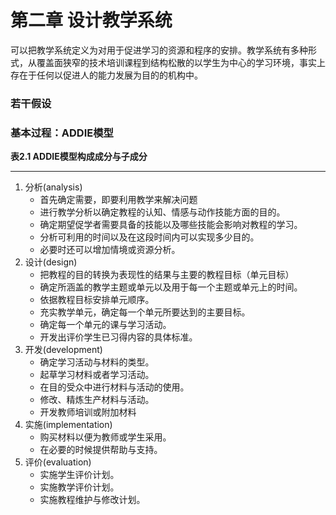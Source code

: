# 第二章 设计教学系统

可以把教学系统定义为对用于促进学习的资源和程序的安排。教学系统有多种形式，从覆盖面狭窄的技术培训课程到结构松散的以学生为中心的学习环境，事实上存在于任何以促进人的能力发展为目的的机构中。

### 若干假设

### 基本过程：ADDIE模型

**表2.1 ADDIE模型构成成分与子成分**

------

1. 分析(analysis)
   * 首先确定需要，即要利用教学来解决问题
   * 进行教学分析以确定教程的认知、情感与动作技能方面的目的。
   * 确定期望促学者需要具备的技能以及哪些技能会影响对教程的学习。
   * 分析可利用的时间以及在这段时间内可以实现多少目的。
   * 必要时还可以增加情境或资源分析。
2. 设计(design)
   * 把教程的目的转换为表现性的结果与主要的教程目标（单元目标）
   * 确定所涵盖的教学主题或单元以及用于每一个主题或单元上的时间。
   * 依据教程目标安排单元顺序。
   * 充实教学单元，确定每一个单元所要达到的主要目标。
   * 确定每一个单元的课与学习活动。
   * 开发出评价学生已习得内容的具体标准。
3. 开发(development)
   * 确定学习活动与材料的类型。
   * 起草学习材料或者学习活动。
   * 在目的受众中进行材料与活动的使用。
   * 修改、精炼生产材料与活动。
   * 开发教师培训或附加材料
4. 实施(implementation)
   * 购买材料以便为教师或学生采用。
   * 在必要的时候提供帮助与支持。
5. 评价(evaluation)
   * 实施学生评价计划。
   * 实施教学评价计划。
   * 实施教程维护与修改计划。